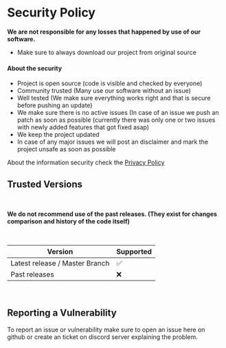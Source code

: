 # Security Policy

<b> We are not responsible for any losses that happened by use of our software. </b>
* Make sure to always download our project from original source
<h4> About the security </h4>

* Project is open source (code is visible and checked by everyone)
* Community trusted (Many use our software without an issue)
* Well tested (We make sure everything works right and that is secure before pushing an update)
* We make sure there is no active issues (In case of an issue we push an patch as soon as possible (currently there was only one or two issues with newly added features that got fixed asap)
* We keep the project updated
* In case of any major issues we will post an disclaimer and mark the project unsafe as soon as possible

About the information security check the [Privacy Policy](https://github.com/OSL-Works/Steam-Card-Bot-PRO/blob/master/PRIVACY.md)

## Trusted Versions
<br>

<b> We do not recommend use of the past releases. (They exist for changes comparison and history of the code itself) </b>

<br>

| Version | Supported          |
| ------- | ------------------ |
| Latest release / Master Branch  | :white_check_mark: |
| Past releases   | :x:                |


<br>

## Reporting a Vulnerability

To report an issue or vulnerability make sure to open an issue here on github or create an ticket on discord server explaining the problem.
